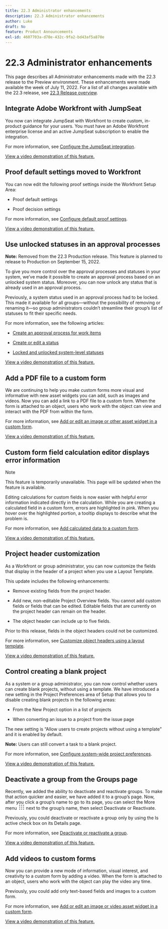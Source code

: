 ```yaml
---
title: 22.3 Administrator enhancements
description: 22.3 Administrator enhancements
author: Luke
draft: No
feature: Product Announcements
exl-id: 4607703a-d70e-432c-9fa2-bd43af5a870e
---
```

# 22.3 Administrator enhancements

This page describes all Administrator enhancements made with the 22.3 release to the Preview environment. These enhancements were made available the week of July 11, 2022. For a list of all changes available with the 22.3 release, see [22.3 Release overview](/help/quicksilver/product-announcements/product-releases/22.3-release-activity/22-3-release-overview.md).

## Integrate Adobe Workfront with JumpSeat

You now can integrate JumpSeat with Workfront to create custom, in-product guidance for your users. You must have an Adobe Workfront enterprise license and an active JumpSeat subscription to enable the integration.

For more information, see [Configure the JumpSeat integration](/help/quicksilver/administration-and-setup/configure-integrations/configure-jumpseat.md).

[View a video demonstration of this feature.](https://vimeo.com/716397888/980ecc717e)

## Proof default settings moved to Workfront

You can now edit the following proof settings inside the Workfront Setup Area:

*   Proof default settings
    
*   Proof decision settings

For more information, see [Configure default proof settings](/help/quicksilver/administration-and-setup/manage-workfront/configure-proofing/configure-default-proof-settings.md).

[View a video demonstration of this feature.](https://vimeo.com/716560792/3097565303)

## Use unlocked statuses in an approval processes

**Note:** Removed from the 22.3 Production release. This feature is planned to release to Production on September 15, 2022.

To give you more control over the approval processes and statuses in your system, we’ve made it possible to create an approval process based on an unlocked system status. Moreover, you can now unlock any status that is already used in an approval process.

Previously, a system status used in an approval process had to be locked. This made it available for all groups—without the possibility of removing or renaming it—so group administrators couldn’t streamline their group’s list of statuses to fit their specific needs.

For more information, see the following articles:

*   [Create an approval process for work items](/help/quicksilver/administration-and-setup/customize-workfront/configure-approval-milestone-processes/create-approval-processes.md)
    
*   [Create or edit a status](/help/quicksilver/administration-and-setup/customize-workfront/creating-custom-status-and-priority-labels/create-or-edit-a-status.md)
    
*   [Locked and unlocked system-level statuses](/help/quicksilver/administration-and-setup/customize-workfront/creating-custom-status-and-priority-labels/lock-or-unlock-a-custom-system-level-status.md)
    

[View a video demonstration of this feature.](https://vimeo.com/716387492/7fd6b55191)

## Add a PDF file to a custom form

We are continuing to help you make custom forms more visual and informative with new asset widgets you can add, such as images and videos. Now you can add a link to a PDF file to a custom form. When the form is attached to an object, users who work with the object can view and interact with the PDF from within the form.

For more information, see [Add or edit an image or other asset widget in a custom form](/help/quicksilver/administration-and-setup/customize-workfront/create-manage-custom-forms/add-widget-or-edit-its-properties-in-a-custom-form.md).

[View a video demonstration of this feature.](https://vimeo.com/721103780/9ea0670a0e)

## Custom form field calculation editor displays error information

>[!NOTE]
>
>This feature is temporarily unavailable. This page will be updated when the feature is available.

Editing calculations for custom fields is now easier with helpful error information indicated directly in the calculation. While you are creating a calculated field in a custom form, errors are highlighted in pink. When you hover over the highlighted portion, a tooltip displays to describe what the problem is.

For more information, see [Add calculated data to a custom form](/help/quicksilver/administration-and-setup/customize-workfront/create-manage-custom-forms/add-calculated-data-to-custom-form.md).

[View a video demonstration of this feature.](https://vimeo.com/718739286/bcc39b1b9e)

## Project header customization

As a Workfront or group administrator, you can now customize the fields that display in the header of a project when you use a Layout Template.

This update includes the following enhancements:

*   Remove existing fields from the project header.
    
*   Add new, non-editable Project Overview fields. You cannot add custom fields or fields that can be edited. Editable fields that are currently on the project header can remain on the header.
    
*   The object header can include up to five fields.
    

Prior to this release, fields in the object headers could not be customized.

For more information, see [Customize object headers using a layout template](/help/quicksilver/administration-and-setup/customize-workfront/use-layout-templates/customize-object-headers.md).

[View a video demonstration of this feature.](https://vimeo.com/716457425/b3f0d675d1)

## Control creating a blank project

As a system or a group administrator, you can now control whether users can create blank projects, without using a template. We have introduced a new setting in the Project Preferences area of Setup that allows you to disable creating blank projects in the following areas:

*   From the New Project option in a list of projects
    
*   When converting an issue to a project from the issue page
    

The new setting is “Allow users to create projects without using a template” and it is enabled by default.

**Note:** Users can still convert a task to a blank project.

For more information, see [Configure system-wide project preferences](/help/quicksilver/administration-and-setup/set-up-workfront/configure-system-defaults/set-project-preferences.md).

[View a video demonstration of this feature.](https://vimeo.com/711671516/42227d45fb)

## Deactivate a group from the Groups page

Recently, we added the ability to deactivate and reactivate groups. To make that action quicker and easier, we have added it to a group’s page. Now, after you click a group’s name to go to its page, you can select the More menu ![](/help/quicksilver/administration-and-setup/manage-groups/create-and-manage-groups/assets/main-menu-icon.png) next to the group’s name, then select Deactivate or Reactivate.

Previously, you could deactivate or reactivate a group only by using the Is active check box on its Details page.

For more information, see [Deactivate or reactivate a group](/help/quicksilver/administration-and-setup/manage-groups/create-and-manage-groups/deactivate-or-reactivate-a-group.md).

[View a video demonstration of this feature.](https://vimeo.com/699093908/9b20b72cc5)

## Add videos to custom forms

Now you can provide a new mode of information, visual interest, and creativity to a custom form by adding a video. When the form is attached to an object, users who work with the object can play the video any time.

Previously, you could add only text-based fields and images to a custom form.

For more information, see [Add or edit an image or video asset widget in a custom form](/help/quicksilver/administration-and-setup/customize-workfront/create-manage-custom-forms/add-widget-or-edit-its-properties-in-a-custom-form.md).

[View a video demonstration of this feature.](https://vimeo.com/699092036/959af5fe09)
